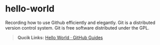 # hello-world
Recording how to use Github efficiently and elegantly.
Git is a distributed version control system.
Git is free software distributed under the GPL.


>**Qucik Links:**
>[Hello World · GitHub Guides](https://guides.github.com/activities/hello-world/)
